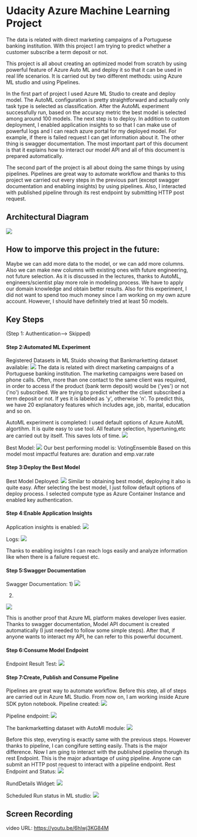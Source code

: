 
# Udacity Azure Machine Learning Project

The data is related with direct marketing campaigns of a Portuguese banking institution. With this project I am trying to predict whether a customer subscribe a term deposit or not.

This project is all about creating an optimized model from scratch by using powerful feature of Azure Auto ML and deploy it so that it can be used in real life scenarios. It is carried out by two different methods: using Azure ML studio and using Pipelines.

In the first part of project I used Azure ML Studio to create and deploy model. The AutoML configuration  is pretty straightforward and actually only task type is selected as classification. After the AutoML experiment successfully run, based on the accuracy metric the best model is selected among around 100 models. The next step is to deploy. In addition to custom deployment, I enabled application insights to so that I can make use of powerful logs and I can reach azure portal for my deployed model. For example, if there is failed request I can get information about it. The other thing is swagger documentation. The most important part of this document is that it explains how to interact our model API and all of this document is prepared automatically.

The second part of the project is all about doing the same things by using pipelines. Pipelines are great way to automate workflow and thanks to this project we carried out every steps in the previous part (except swagger documentation and enabling insights) by using pipelines. Also, I interacted with published pipeline through its rest endpoint by submitting HTTP post request.

## Architectural Diagram
![](images/UdacityAzureML.png)

## How to imporve this project in the future:
Maybe we can add more data to the model, or we can add more columns. Also we can make new columns with existing ones with future engineering, not future selection. As it is discussed in the lectures, thanks to AutoML, engineers/scientist play more role in modeling process. We have to apply our domain knowledge and obtain better results. Also for this experiment, I did not want to spend too much money since I am working on my own azure account. However, I should have definitely tried at least 50 models.

## Key Steps

(Step 1: Authentication--> Skipped)

#### Step 2:Automated ML Experiment
Registered Datasets in ML Stuido showing that Bankmarketting dataset available:
![](images/step2/bankdataset.png)
The data is related with direct marketing campaigns of a Portuguese banking institution. The marketing campaigns were based on phone calls. Often, more than one contact to the same client was required, in order to access if the product (bank term deposit) would be ('yes') or not ('no') subscribed. We are trying to predict whether the client subscribed a term deposit or not. If yes it is labeled as 'y', otherwise 'n'. To predict this, we have 20 explanatory features which includes age, job, marital, education and so on.

AutoML experiment is completed:
I used default options of Azure AutoML algortihm. It is quite easy to use tool. All feature selection, hypertuning,etc are carried out by itself. This saves lots of time.
![](images/step2/experimentcompleted.png)

Best Model:
![](images/step2/bestmodel.png)
Our best performing model is: VotingEnsemble Based on this model most impactful features are: duration and emp.var.rate

#### Step 3:Deploy the Best Model

Best Model Deployed:
![](images/step3/bestmodeldeployed.png)
Similar to obtaining best model, deploying it also is quite easy. After selecting the best model, I just follow default options of deploy process. I selected compute type as Azure Container Instance and enabled key authentication.

#### Step 4:Enable Application Insights

Application insights is enabled:
![](images/step4/applicationinsightsenabled.png)

Logs:
![](images/step4/logs.png)

Thanks to enabling insights I can reach logs easily and analyze information like when there is a failure request etc.

#### Step 5:Swagger Documentation

Swagger Documentation:
1)
![](images/step5/swagger1.png)

2)
![](images/step5/swagger2.png)

This is another proof that Azure ML platform makes developer lives easier. Thanks to swagger documentation, Model API document is created automatically (I just needed to follow some simple steps). After that, if anyone wants to interact my API, he can refer to this powerful document.

#### Step 6:Consume Model Endpoint

Endpoint Result Test:
![](images/step6/result.png)

#### Step 7:Create, Publish and Consume Pipeline

Pipelines are great way to automate workflow. Before this step, all of steps are carried out in Azure ML Studio. From now on, I am working inside Azure SDK pyton notebook.
Pipeline created:
![](images/step7/pipelinecreated.png)

Pipeline endpoint:
![](images/step7/pipelineendpoint.png)

The bankmarketting dataset with AutoMl module:
![](images/step7/bankmarketautoml.png)

Before this step, everyting is exactly same with the previous steps. However thanks to pipeline, I can congifure setting easily. Thats is the major difference.
Now I am gıing to interact with the published pipeline thorugh its rest Endpoint. This is the major advantage of using pipeline. Anyone can submit an HTTP post request to interact with a pipeline endpoint.
Rest Endpoint and Status:
![](images/step7/ppo.png)

RundDetails Widget:
![](images/step7/Jupyter.png)

Scheduled Run status in ML studio:
![](images/step7/pipelinerestendfin.png)



## Screen Recording
video URL: https://youtu.be/6hlwj3KG84M


